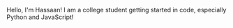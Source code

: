 Hello, I'm Hassaan! I am a college student getting started in code, especially Python and JavaScript!

<!---
hassaanQadir/hassaanQadir is a ✨ special ✨ repository because its `README.md` (this file) appears on your GitHub profile.
You can click the Preview link to take a look at your changes.
--->

